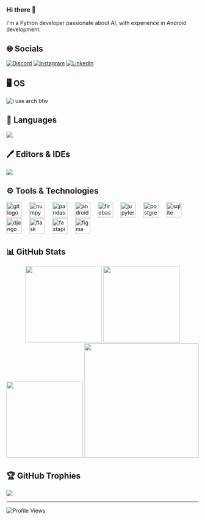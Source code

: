 ### Hi there 👋

<p>
I'm a Python developer passionate about AI, with experience in Android development.
</p>


## 🌐 Socials
[![Discord](https://img.shields.io/badge/Discord-%237289DA.svg?logo=discord&logoColor=white)](https://discord.com/users/765800829680353321) [![Instagram](https://img.shields.io/badge/Instagram-%23E4405F.svg?logo=Instagram&logoColor=white)](https://instagram.com/i.hate.java) [![LinkedIn](https://img.shields.io/badge/LinkedIn-%230077B5.svg?logo=linkedin&logoColor=white)](https://linkedin.com/in/salman--ali)

## 🖥️ OS
![i use arch btw](https://skillicons.dev/icons?i=arch)

## 📄 Languages
![](https://skillicons.dev/icons?i=python,kotlin,java,c,js&theme=dark)

## 🖊 Editors & IDEs
![](https://skillicons.dev/icons?i=neovim,androidstudio,pycharm,idea,vscode)

## ⚙ Tools & Technologies
<div align="left">
  <img src="https://cdn.jsdelivr.net/gh/devicons/devicon/icons/git/git-original.svg" height="40" alt="git logo"  />
  <img width="12" />
  <img src="https://cdn.jsdelivr.net/gh/devicons/devicon/icons/numpy/numpy-original.svg" height="40" alt="numpy logo"  />
  <img width="12" />
  <img src="https://cdn.jsdelivr.net/gh/devicons/devicon/icons/pandas/pandas-original.svg" height="40" alt="pandas logo"  />
  <img width="12" />
  <img src="https://cdn.simpleicons.org/android/3DDC84" height="40" alt="android logo"  />
  <img width="12" />
  <img src="https://cdn.jsdelivr.net/gh/devicons/devicon/icons/firebase/firebase-plain.svg" height="40" alt="firebase logo"  />
  <img width="12" />
  <img src="https://cdn.jsdelivr.net/gh/devicons/devicon/icons/jupyter/jupyter-original.svg" height="40" alt="jupyter logo"  />
  <img width="12" />
  <img src="https://cdn.jsdelivr.net/gh/devicons/devicon/icons/postgresql/postgresql-original.svg" height="40" alt="postgresql logo"  />
  <img width="12" />
  <img src="https://cdn.jsdelivr.net/gh/devicons/devicon/icons/sqlite/sqlite-original.svg" height="40" alt="sqlite logo"  />
  <img width="12" />
  <img src="https://skillicons.dev/icons?i=django" height="40" alt="django logo"  />
  <img width="12" />
  <img src="https://skillicons.dev/icons?i=flask" height="40" alt="flask logo"  />
  <img width="12" />
  <img src="https://cdn.jsdelivr.net/gh/devicons/devicon/icons/fastapi/fastapi-original.svg" height="40" alt="fastapi logo"  />
  <img width="12" />
  <img src="https://skillicons.dev/icons?i=figma" height="40" alt="figma logo"  />
  <img width="12" />
</div>

## 📊 GitHub Stats
<div align="center">
  <img src="https://github-readme-stats.vercel.app/api?username=immortal-forest&theme=midnight-purple&hide_border=false&include_all_commits=false&count_private=true&show_icons=true" height="200" />
  <img src="https://github-readme-streak-stats.herokuapp.com/?user=immortal-forest&theme=midnight-purple&hide_border=false" height="200" />
  <img src="https://github-readme-stats.vercel.app/api/top-langs/?username=immortal-forest&theme=midnight-purple&hide_border=false&include_all_commits=false&count_private=true&layout=compact" height="200" />
  <img src="https://github-readme-activity-graph.vercel.app/graph?username=immortal-forest&hide_border=true&theme=material-palenight&radius=16" height="300" />
  
</div>

## 🏆 GitHub Trophies
![](https://github-profile-trophy.vercel.app/?username=immortal-forest&theme=discord&no-frame=false&no-bg=true&margin-w=4)

---

![Profile Views](https://visitcount.itsvg.in/api?id=immortal-forest&icon=1&color=6)
